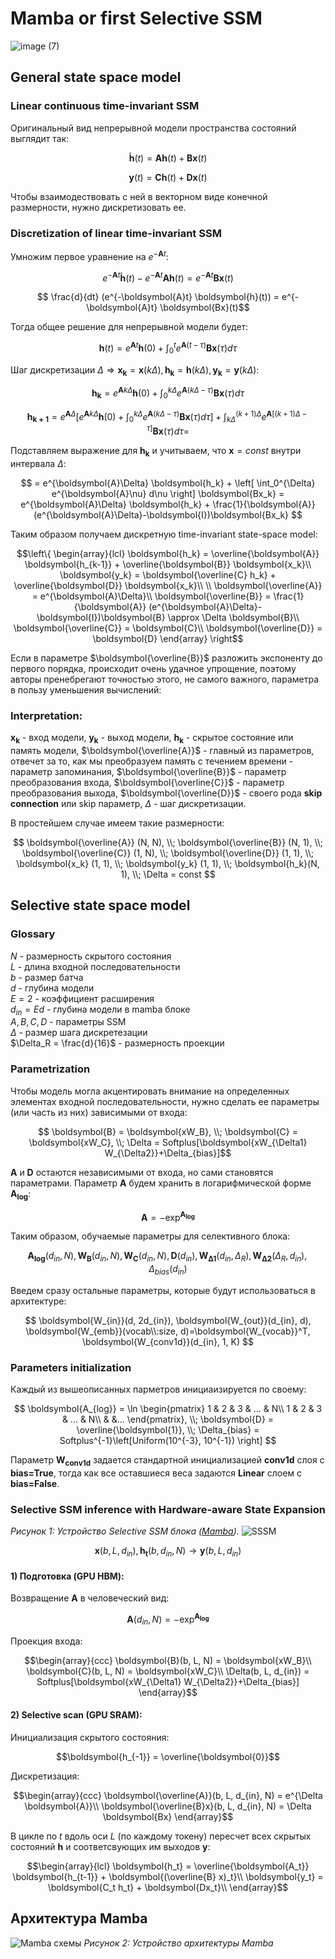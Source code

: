 # Mamba or first Selective SSM
![image (7)](https://github.com/Kirill-Shokhin/Research/assets/46619252/b6209055-8de7-43ae-902e-f116735ef9b2)

## General state space model
### Linear continuous time-invariant SSM

Оригинальный вид непрерывной модели пространства состояний выглядит так:

$$ \boldsymbol{\dot h}(t) = \boldsymbol{Ah}(t)+\boldsymbol{Bx}(t) $$

$$\boldsymbol{y}(t) = \boldsymbol{Ch}(t)+\boldsymbol{Dx}(t) $$

Чтобы взаимодествовать с ней в векторном виде конечной размерности, нужно дискретизовать ее.

### Discretization of linear time-invariant SSM
Умножим первое уравнение на $`e^{-\boldsymbol{A}t}`$:

$$ e^{-\boldsymbol{A}t} \boldsymbol{\dot h}(t) - e^{-\boldsymbol{A}t} \boldsymbol{Ah}(t) = e^{-\boldsymbol{A}t} \boldsymbol{Bx}(t)$$

$$ \frac{d}{dt} (e^{-\boldsymbol{A}t} \boldsymbol{h}(t)) = e^{-\boldsymbol{A}t} \boldsymbol{Bx}(t)$$

Тогда общее решение для непрерывной модели будет:

$$\boldsymbol{h}(t) = e^{\boldsymbol{A}t} \boldsymbol{h}(0) + \int_0^t{e^{\boldsymbol{A}(t-\tau)}} \boldsymbol{Bx}(\tau) d\tau$$

Шаг дискретизации $`\Delta \Rightarrow \boldsymbol{x_k} = \boldsymbol{x}(k \Delta), \boldsymbol{h_k} = \boldsymbol{h}(k \Delta), 
\boldsymbol{y_k} = \boldsymbol{y}(k\Delta)`$:

$$ \boldsymbol{h_k} = e^{\boldsymbol{A}k\Delta} \boldsymbol{h}(0) + \int_0^{k\Delta}{e^{\boldsymbol{A}(k\Delta-\tau)}} \boldsymbol{Bx}(\tau) d\tau $$

$$ 
\boldsymbol{h_{k+1}} = e^{\boldsymbol{A}\Delta} 
\left[ e^{\boldsymbol{A}k\Delta} \boldsymbol{h}(0) + \int_0^{k\Delta}{e^{\boldsymbol{A}(k\Delta-\tau)}} \boldsymbol{Bx}(\tau) d\tau\right] +
\int_{k\Delta}^{(k+1)\Delta} e^{\boldsymbol{A}\left[(k+1)\Delta-\tau\right]} \boldsymbol{Bx}(\tau) d\tau = $$

Подставляем выражение для $`\boldsymbol{h_k}`$ и учитываем, что $`\boldsymbol{x}=const`$ внутри интервала  $`\Delta`$:

$$ 
= e^{\boldsymbol{A}\Delta} \boldsymbol{h_k} + \left[ \int_0^{\Delta} e^{\boldsymbol{A}\nu} d\nu \right] \boldsymbol{Bx_k} = 
e^{\boldsymbol{A}\Delta} \boldsymbol{h_k} + \frac{1}{\boldsymbol{A}} (e^{\boldsymbol{A}\Delta}-\boldsymbol{I})\boldsymbol{Bx_k}
$$

Таким образом получаем дискретную time-invariant state-space model:

$$\left\{ \begin{array}{lcl}
\boldsymbol{h_k} = \overline{\boldsymbol{A}} \boldsymbol{h_{k-1}} + \overline{\boldsymbol{B}} \boldsymbol{x_k}\\ 
\boldsymbol{y_k} = \boldsymbol{\overline{C} h_k} + \overline{\boldsymbol{D}} \boldsymbol{x_k}\\ 
\\
\boldsymbol{\overline{A}} = e^{\boldsymbol{A}\Delta}\\
\boldsymbol{\overline{B}} = \frac{1}{\boldsymbol{A}} (e^{\boldsymbol{A}\Delta}-\boldsymbol{I})\boldsymbol{B} \approx \Delta \boldsymbol{B}\\
\boldsymbol{\overline{C}} = \boldsymbol{C}\\
\boldsymbol{\overline{D}} = \boldsymbol{D}
\end{array} \right$$

Если в параметре $`\boldsymbol{\overline{B}}`$ разложить экспоненту до первого порядка, происходит очень удачное упрощение, поэтому авторы пренебрегают точностью этого, не самого важного, параметра в пользу уменьшения вычислений:

### Interpretation:

$`\boldsymbol{x_k}`$ - вход модели, 
$`\boldsymbol{y_k}`$ - выход модели, 
$`\boldsymbol{h_k}`$ - скрытое состояние или память модели,
$`\boldsymbol{\overline{A}}`$ - главный из параметров, отвечет за то, как мы преобразуем память с течением времени - параметр запоминания,
$`\boldsymbol{\overline{B}}`$ - параметр преобразования входа,
$`\boldsymbol{\overline{C}}`$ - параметр преобразования выхода,
$`\boldsymbol{\overline{D}}`$ - своего рода **skip connection** или skip параметр,
$`\Delta`$ - шаг дискретизации.

В простейшем случае имеем такие размерности:

$$ \boldsymbol{\overline{A}} (N, N), \\;
\boldsymbol{\overline{B}} (N, 1), \\;
\boldsymbol{\overline{C}} (1, N), \\;
\boldsymbol{\overline{D}} (1, 1), \\;
\boldsymbol{x_k} (1, 1), \\;
\boldsymbol{y_k} (1, 1), \\;
\boldsymbol{h_k}(N, 1), \\;
\Delta = const
$$

## Selective state space model
### Glossary
$`N`$ - размерность скрытого состояния <br/>
$`L`$ - длина входной последовательности <br/>
$`b`$ - размер батча <br/>
$`d`$ - глубина модели <br/>
$`E=2`$ - коэффициент расширения <br/>
$`d_{in} = Ed`$ - глубина модели в mamba блоке <br/>
$`A,B,C,D`$ - параметры SSM <br/>
$`\Delta`$ - размер шага дискретезации <br/>
$`\Delta_R = \frac{d}{16}`$ - размерность проекции <br/>


### Parametrization
Чтобы модель могла акцентировать внимание на определенных элементах входной последовательности, нужно сделать ее параметры (или часть из них) зависимыми от входа:

$$ \boldsymbol{B} = \boldsymbol{xW_B}, \\; \boldsymbol{C} = \boldsymbol{xW_C}, \\; \Delta = Softplus[\boldsymbol{xW_{\Delta1} W_{\Delta2}}+\Delta_{bias}]$$

$`\boldsymbol{A}`$ и $`\boldsymbol{D}`$ остаются независимыми от входа, но сами становятся параметрами. Параметр $`\boldsymbol{A}`$ будем хранить в логарифмической форме $`\boldsymbol{A_{log}}`$:

$$ \boldsymbol{A} = -\exp^{\boldsymbol{A_{log}}}$$

Таким образом, обучаемые параметры для селективного блока:

$$ 
\boldsymbol{A_{log}}(d_{in}, N), \boldsymbol{W_{B}}(d_{in}, N), \boldsymbol{W_{C}}(d_{in}, N), \boldsymbol{D}(d_{in}), \boldsymbol{W_{\Delta1}}(d_{in}, \Delta_R), \boldsymbol{W_{\Delta2}}(\Delta_R, d_{in}), \Delta_{bias}(d_{in})
$$

Введем сразу остальные параметры, которые будут использоваться в архитектуре:

$$
\boldsymbol{W_{in}}(d, 2d_{in}), \boldsymbol{W_{out}}(d_{in}, d), 
\boldsymbol{W_{emb}}(vocab\\:size, d)=\boldsymbol{W_{vocab}}^T, \boldsymbol{W_{conv1d}}(d_{in}, 1, K)
$$

### Parameters initialization

Каждый из вышеописанных парметров инициаизируется по своему:

$$ 
\boldsymbol{A_{log}} = \ln
\begin{pmatrix}
1 & 2 & 3 & ... & N\\
1 & 2 & 3 & ... & N\\
  &   &...
\end{pmatrix}, \\; \boldsymbol{D} = \overline{\boldsymbol{1}}, \\; \Delta_{bias} = Softplus^{-1}\left[Uniform(10^{-3}, 10^{-1}) \right]
$$

Параметр $`\boldsymbol{W_{conv1d}}`$ задается стандартной инициализацией **conv1d** слоя с **bias=True**, тогда как все оставшиеся веса задаются **Linear** слоем с **bias=False**.

### Selective SSM inference with Hardware-aware State Expansion

*Рисунок 1: Устройство Selective SSM блока ([Mamba](https://arxiv.org/abs/2312.00752)).*
![SSSM](https://github.com/Kirill-Shokhin/Research/assets/46619252/8485b8db-b090-4324-98df-ed6f92badfe9)


$$\boldsymbol{x}(b, L, d_{in}), \boldsymbol{h_t}(b, d_{in}, N) \rightarrow \boldsymbol{y}(b, L, d_{in})$$

#### 1) Подготовка (GPU HBM):
Возвращение $`\boldsymbol{A}`$ в человеческий вид:

$$\boldsymbol{A}(d_{in}, N) = -\exp^{\boldsymbol{A_{log}}}$$

Проекция входа:
     
 $$\begin{array}{ccc}
 \boldsymbol{B}(b, L, N) = \boldsymbol{xW_B}\\
 \boldsymbol{C}(b, L, N) = \boldsymbol{xW_C}\\
 \Delta(b, L, d_{in}) = Softplus[\boldsymbol{xW_{\Delta1} W_{\Delta2}}+\Delta_{bias}]
 \end{array}$$

#### 2) Selective scan (GPU SRAM):
   
Инициализация скрытого состояния: 

$$\boldsymbol{h_{-1}} = \overline{\boldsymbol{0}}$$

Дискретизация:
     
$$\begin{array}{ccc}
\boldsymbol{\overline{A}}(b, L, d_{in}, N) = e^{\Delta \boldsymbol{A}}\\
\boldsymbol{\overline{B}x}(b, L, d_{in}, N) = \Delta \boldsymbol{Bx}
\end{array}$$

В цикле по $`t`$ вдоль оси $`L`$ (по каждому токену) пересчет всех скрытых состояний $`\boldsymbol{h}`$ и соответсвующих им выходов $`\boldsymbol{y}`$:
   
$$\begin{array}{lcl}
\boldsymbol{h_t} = \overline{\boldsymbol{A_t}} \boldsymbol{h_{t-1}} + \boldsymbol{(\overline{B} x)_t}\\ 
\boldsymbol{y_t} = \boldsymbol{C_t h_t} + \boldsymbol{Dx_t}\\ 
\end{array}$$

## Архитектура Mamba

![Mamba схемы](https://github.com/Kirill-Shokhin/Research/assets/46619252/15b732bd-da9a-44db-85a6-ed3e77faf6e3)
*Рисунок 2: Устройство архитектуры Mamba*
